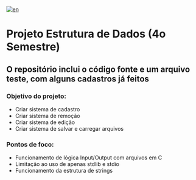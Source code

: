 [![en](https://img.shields.io/badge/lang-en-red.svg)](https://github.com/rodrigosruy/Proj_Cadastro/blob/main/README-EN.md)
# Projeto Estrutura de Dados (4o Semestre)

## O repositório inclui o código fonte e um arquivo teste, com alguns cadastros já feitos

### Objetivo do projeto: 
- Criar sistema de cadastro
- Criar sistema de remoção
- Criar sistema de edição
- Criar sistema de salvar e carregar arquivos

### Pontos de foco: 
- Funcionamento de lógica Input/Output com arquivos em C
- Limitação ao uso de apenas stdlib e stdio
- Funcionamento da estrutura de strings 
